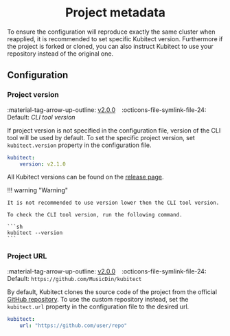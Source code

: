 [tag 2.0.0]: https://github.com/MusicDin/kubitect/releases/tag/v2.0.0

<h1 align="center">Project metadata</h1>

To ensure the configuration will reproduce exactly the same cluster when reapplied, it is recommended to set specific Kubitect version.
Furthermore if the project is forked or cloned, you can also instruct Kubitect to use your repository instead of the original one.


## Configuration

### Project version

:material-tag-arrow-up-outline: [v2.0.0][tag 2.0.0]
&ensp;
:octicons-file-symlink-file-24: Default: *CLI tool version*

If project version is not specified in the configuration file, version of the CLI tool will be used by default.
To set the specific project version, set `kubitect.version` property in the configuration file.

```yaml
kubitect:
    version: v2.1.0
```

All Kubitect versions can be found on the [release page](https://github.com/MusicDin/kubitect/releases).

!!! warning "Warning"

    It is not recommended to use version lower then the CLI tool version.

    To check the CLI tool version, run the following command.

    ```sh
    kubitect --version
    ```

### Project URL

:material-tag-arrow-up-outline: [v2.0.0][tag 2.0.0]
&ensp;
:octicons-file-symlink-file-24: Default: `https://github.com/MusicDin/kubitect`

By default, Kubitect clones the source code of the project from the official [GitHub repository](https://github.com/MusicDin/kubitect).
To use the custom repository instead, set the `kubitect.url` property in the configuration file to the desired url.

```yaml
kubitect:
    url: "https://github.com/user/repo"
```
